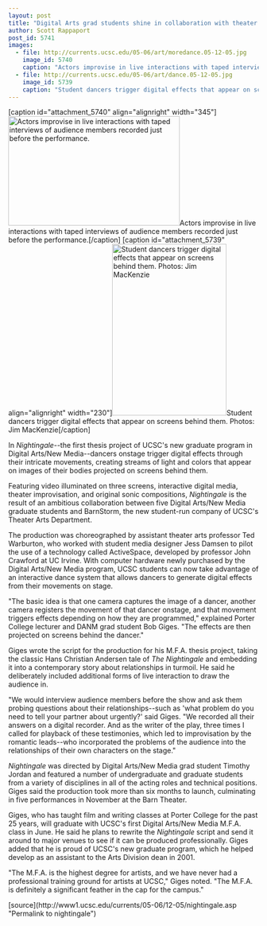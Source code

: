 ```yaml
---
layout: post
title: "Digital Arts grad students shine in collaboration with theater troupe"
author: Scott Rappaport
post_id: 5741
images:
  - file: http://currents.ucsc.edu/05-06/art/moredance.05-12-05.jpg
    image_id: 5740
    caption: "Actors improvise in live interactions with taped interviews of audience members recorded just before the performance."
  - file: http://currents.ucsc.edu/05-06/art/dance.05-12-05.jpg
    image_id: 5739
    caption: "Student dancers trigger digital effects that appear on screens behind them. Photos: Jim MacKenzie"
---
```


[caption id="attachment_5740" align="alignright" width="345"]<a href="http://localhost/mysite/wp-content/uploads/2005/12/moredance.05-12-05.jpg"><img class="size-full wp-image-5740" src="http://localhost/mysite/wp-content/uploads/2005/12/moredance.05-12-05.jpg" alt="Actors improvise in live interactions with taped interviews of audience members recorded just before the performance." width="345" height="220" /></a>Actors improvise in live interactions with taped interviews of audience members recorded just before the performance.[/caption]
[caption id="attachment_5739" align="alignright" width="230"]<a href="http://localhost/mysite/wp-content/uploads/2005/12/dance.05-12-05.jpg"><img class="size-full wp-image-5739" src="http://localhost/mysite/wp-content/uploads/2005/12/dance.05-12-05.jpg" alt="Student dancers trigger digital effects that appear on screens behind them. Photos: Jim MacKenzie" width="230" height="345" /></a>Student dancers trigger digital effects that appear on screens behind them. Photos: Jim MacKenzie[/caption]
<a name="content" id="content"></a>
<p>
  In <i>Nightingale</i>--the first thesis project of UCSC's new graduate program in Digital Arts/New Media--dancers onstage trigger digital effects through their intricate movements, creating streams of light and colors that appear on images of their bodies projected on screens behind them.
</p>
<p>
  Featuring video illuminated on three screens, interactive digital media, theater improvisation, and original sonic compositions, <i>Nightingale</i> is the result of an ambitious collaboration between five Digital Arts/New Media graduate students and BarnStorm, the new student-run company of UCSC's Theater Arts Department.
</p>
<p>
  The production was choreographed by assistant theater arts professor Ted Warburton, who worked with student media designer Jess Damsen to pilot the use of a technology called ActiveSpace, developed by professor John Crawford at UC Irvine. With computer hardware newly purchased by the Digital Arts/New Media program, UCSC students can now take advantage of an interactive dance system that allows dancers to generate digital effects from their movements on stage.
</p>
<p>
  "The basic idea is that one camera captures the image of a dancer, another camera registers the movement of that dancer onstage, and that movement triggers effects depending on how they are programmed," explained Porter College lecturer and DANM grad student Bob Giges. "The effects are then projected on screens behind the dancer."
</p>
<p>
  Giges wrote the script for the production for his M.F.A. thesis project, taking the classic Hans Christian Andersen tale of <i>The Nightingale</i> and embedding it into a contemporary story about relationships in turmoil. He said he deliberately included additional forms of live interaction to draw the audience in.
</p>
<p>
  "We would interview audience members before the show and ask them probing questions about their relationships--such as 'what problem do you need to tell your partner about urgently?' said Giges. "We recorded all their answers on a digital recorder. And as the writer of the play, three times I called for playback of these testimonies, which led to improvisation by the romantic leads--who incorporated the problems of the audience into the relationships of their own characters on the stage."
</p>
<p>
  <i>Nightingale</i> was directed by Digital Arts/New Media grad student Timothy Jordan and featured a number of undergraduate and graduate students from a variety of disciplines in all of the acting roles and technical positions. Giges said the production took more than six months to launch, culminating in five performances in November at the Barn Theater.
</p>
<p>
  Giges, who has taught film and writing classes at Porter College for the past 25 years, will graduate with UCSC's first Digital Arts/New Media M.F.A. class in June. He said he plans to rewrite the <i>Nightingale</i> script and send it around to major venues to see if it can be produced professionally. Giges added that he is proud of UCSC's new graduate program, which he helped develop as an assistant to the Arts Division dean in 2001.
</p>
<p>
  "The M.F.A. is the highest degree for artists, and we have never had a professional training ground for artists at UCSC," Giges noted. "The M.F.A. is definitely a significant feather in the cap for the campus."
</p>
[source](http://www1.ucsc.edu/currents/05-06/12-05/nightingale.asp "Permalink to nightingale")
